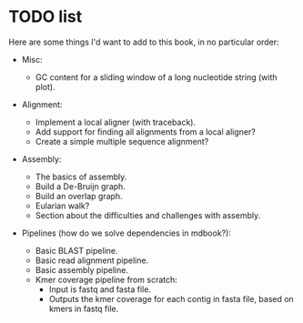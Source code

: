 # TODO list
Here are some things I'd want to add to this book, in no particular order:
- Misc:
    - GC content for a sliding window of a long nucleotide string (with plot).

- Alignment:
    - Implement a local aligner (with traceback).
    - Add support for finding all alignments from a local aligner?
    - Create a simple multiple sequence alignment?


- Assembly:
    - The basics of assembly.
    - Build a De-Bruijn graph.
    - Build an overlap graph.
    - Eularian walk?
    - Section about the difficulties and challenges with assembly.

- Pipelines (how do we solve dependencies in mdbook?):
    - Basic BLAST pipeline.
    - Basic read alignment pipeline.
    - Basic assembly pipeline.
    - Kmer coverage pipeline from scratch:
        - Input is fastq and fasta file.
        - Outputs the kmer coverage for each contig in fasta file, based on kmers in fastq file.
